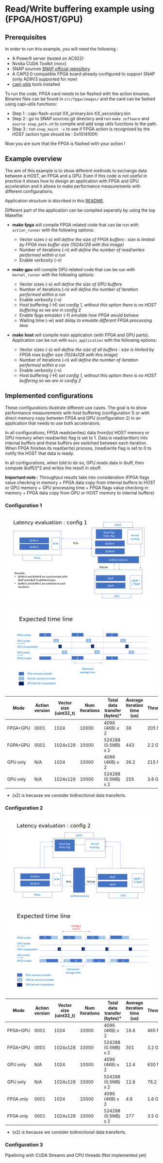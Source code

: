 # Read/Write buffering example using (FPGA/HOST/GPU)

## Prerequisites

In order to run this example, you will need the following :

* A Power9 server (tested on AC922)
* Nvidia CUDA Toolkit (nvcc)
* SNAP sources [SNAP official repository](https://github.com/open-power/snap)
* A CAPI2.0 compatible FPGA board already configured to support SNAP (only AD9V3 supported for now)
* [capi-utils](https://github.com/ibm-capi/capi-utils) tools installed 

To run the code, FPGA card needs to be flashed with the action binaries. Binaries files can be found in `src/fpga/images/` and the card can be fashed using capi-utils functions:

* Step 1 : capi-flash-script XX_primary.bin XX_secondary.bin
* Step 2 : go to SNAP sources git directory and run `make software` and `source snap_path.sh` to compile and add snap utils functions to the path.
* Step 3 : run `snap_maint -v` to see if FPGA action is recognised by the HOST (action type should be : 0x1014100f)

Now you are sure that the FPGA is flashed with your action ! 

## Example overview

The aim of this example is to show different methods to exchange data between a HOST, an FPGA and a GPU. Even if this code is not useful in practice it shows how to design an application with FPGA and GPU acceleration and it allows to make performance measurements with different configurations.

Application structure is discribed in this [README](https://github.com/sinitame/capi-experiments/tree/read-write-example/fpga-gpu-examples).

Different part of the application can be compiled seperatly by using the top Makefile:

* **make fpga** will compile FPGA related code that can be run with `action_runner` with the following options:
  * Vector sizes (-s)          *will define the size of FPGA buffers : size is limited by FPGA max buffer size (1024x128 with this image)*
  * Number of iterations (-n)  *will define the number of read/writes performed within a run*
  * Enable verbosity (-v)
  
* **make gpu** will compile GPU related code that can be run with `kernel_runner` with the following options:
  * Vector sizes (-s)         *will define the size of GPU buffers* 
  * Number of iterations (-n) *will define the number of iteration performed within a run*
  * Enable verbosity (-v)
  * Host buffering (-H)       *set config 1, without this option there is no HOST buffering so we are in config 2*
  * Enable fpga emulator (-f) *emulate how FPGA would behave*
  * Waiting time (-w)         *wait delay to emulate different FPGA processing time*

* **make host** will compile main application (with FPGA and GPU parts). Application can be run with `main_application` with the following options:
  * Vector sizes (-s)          *will define the size of all buffers : size is limited by FPGA max buffer size (1024x128 with this image)*
  * Number of iterations (-n)  *will define the number of iteration performed within a run*
  * Enable verbosity (-v)
  * Host buffering (-H)         *set config 1, without this option there is no HOST buffering so we are in config 2*

## Implemented configurations

These configurations illustrate different use cases. The goal is to show performance measurements with host buffering (configuration 1) 
or with direct memory copy between FPGA and GPU (configuration 2)  in an application that needs to use both accelerators.


In all configurations, FPGA reads(writes) data from(to) HOST memory or GPU memory
when read(write) flag is set to 1. Data is read(written) into internal buffers and these buffers are switched between each iteration. 
When FPGA finishes its read(write) process, (read)write flag is set to 0 to notify the HOST that data is ready.

In all configurations, when told to do so, GPU reads data in ibuff, then compute
ibuff[i]*2 and writes the result in obuff.

**Important note :** Throughput results take into consideration (FPGA flags value
checking in memory + FPGA data copy from internal buffers to HOST or GPU memory
\+ GPU processing time + FPGA flags value checking in memory + FPGA data copy from GPU or HOST memory to internal
  buffers)

### Configuration 1

![Alt text](https://raw.githubusercontent.com/sinitame/capi-experiments/master/fpga-gpu-examples/read-write-example/doc/fpga-gpu-config-1.png "Config 1 figure")

![Alt text](https://raw.githubusercontent.com/sinitame/capi-experiments/master/fpga-gpu-examples/read-write-example/doc/fpga-gpu-config-1-time-line.png "Config 1 time line")

| Mode     |Action version| Vector size (uint32_t)   | Num Iterations | Total data transfer (bytes)* | Average iteration time (us) | Throughput |
| -------- | ------------ | ------------- | -------------- | --------------------------- | --------------------------- | ---------- |
|FPGA+GPU  |  0001        | 1024          | 10000          |  4096 (4KB) x 2             |           38                |  205 MB/s  |
|FGPA+GPU  |  0001        | 1024x128      | 10000          |  524288 (0.5MB) x 2         |           443               |  2.2 GB/s  |
|GPU only  |  N/A         | 1024          | 10000          |  4096 (4KB) x 2             |           36.2              |  215 MB/s  |
|GPU only  |  N/A         | 1024x128      | 10000          |  524288 (0.5MB) x 2         |           255               |  3.8 GB/s  |


* (x2) is because we consider bidirectional data transferts.

### Configuration 2

![Alt text](https://raw.githubusercontent.com/sinitame/capi-experiments/master/fpga-gpu-examples/read-write-example/doc/fpga-gpu-config-2.png "Config 2 figure")

![Alt text](https://raw.githubusercontent.com/sinitame/capi-experiments/master/fpga-gpu-examples/read-write-example/doc/fpga-gpu-config-2-time-line.png "Config 2 time line")

| Mode     |Action version| Vector size (uint32_t)   | Num Iterations | Total data transfer (bytes)* | Average iteration time (us) | Throughput |
|--------- | ------------ | ------------- | -------------- | --------------------------- | --------------------------- | ---------- |
|FPGA+GPU  |  0001        | 1024          | 10000          |  4096 (4KB) x 2             |           16.8              |  465 MB/s  |
|FPGA+GPU  |  0001        | 1024x128      | 10000          |  524288 (0.5MB) x 2         |           301               |  3.2 GB/s  |
|GPU only  |  N/A         | 1024          | 10000          |  4096 (4KB) x 2             |           12.4              |  630 MB/s  |
|GPU only  |  N/A         | 1024x128      | 10000          |  524288 (0.5MB) x 2         |           12.8              |  76.2 GB/s |
|FPGA only |  0001        | 1024          | 10000          |  4096 (4KB) x 2             |           4.8               |  1.6 GB/s  |
|FPGA only |  0001        | 1024x128      | 10000          |  524288 (0.5MB) x 2         |           277               |  3.5 GB/s  |

* (x2) is because we consider bidirectional data transferts.

### Configuration 3

Pipelining with CUDA Streams and CPU threads (Not implemented yet)
